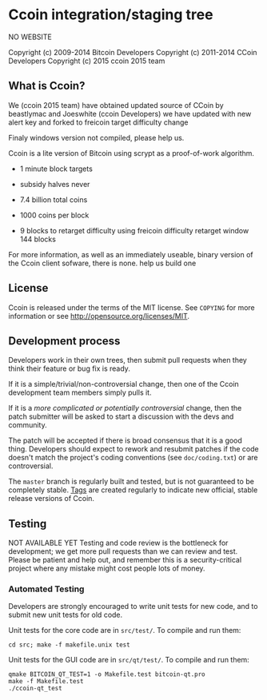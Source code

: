 Ccoin integration/staging tree
================================

NO WEBSITE

Copyright (c) 2009-2014 Bitcoin Developers
Copyright (c) 2011-2014 CCoin Developers
Copyright (c) 2015 ccoin 2015 team

What is Ccoin?
----------------

We (ccoin 2015 team) have obtained updated source of CCoin by beastlymac and Joeswhite (ccoin Developers)
we have updated with new alert key and forked to freicoin target difficulty change

Finaly windows version not compiled, please help us.


Ccoin is a lite version of Bitcoin using scrypt as a proof-of-work algorithm.
 - 1 minute block targets
 - subsidy halves never
 - 7.4 billion total coins

 - 1000 coins per block
 - 9 blocks to retarget difficulty using freicoin difficulty retarget window 144 blocks

For more information, as well as an immediately useable, binary version of
the Ccoin client sofware, there is none. help us build one

License
-------

Ccoin is released under the terms of the MIT license. See `COPYING` for more
information or see http://opensource.org/licenses/MIT.

Development process
-------------------

Developers work in their own trees, then submit pull requests when they think
their feature or bug fix is ready.

If it is a simple/trivial/non-controversial change, then one of the Ccoin
development team members simply pulls it.

If it is a *more complicated or potentially controversial* change, then the patch
submitter will be asked to start a discussion with the devs and community.

The patch will be accepted if there is broad consensus that it is a good thing.
Developers should expect to rework and resubmit patches if the code doesn't
match the project's coding conventions (see `doc/coding.txt`) or are
controversial.

The `master` branch is regularly built and tested, but is not guaranteed to be
completely stable. [Tags](https://github.com/ccoin-project/ccoin/tags) are created
regularly to indicate new official, stable release versions of Ccoin.

Testing
-------
NOT AVAILABLE YET
Testing and code review is the bottleneck for development; we get more pull
requests than we can review and test. Please be patient and help out, and
remember this is a security-critical project where any mistake might cost people
lots of money.

### Automated Testing

Developers are strongly encouraged to write unit tests for new code, and to
submit new unit tests for old code.

Unit tests for the core code are in `src/test/`. To compile and run them:

    cd src; make -f makefile.unix test

Unit tests for the GUI code are in `src/qt/test/`. To compile and run them:

    qmake BITCOIN_QT_TEST=1 -o Makefile.test bitcoin-qt.pro
    make -f Makefile.test
    ./ccoin-qt_test


